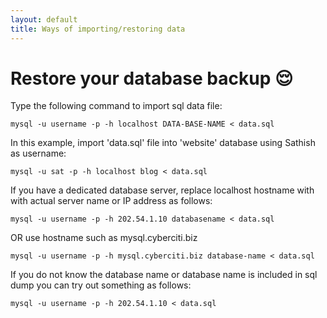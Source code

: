 ```yaml
---
layout: default
title: Ways of importing/restoring data
---
```


# Restore your database backup :relieved: <br />


Type the following command to import sql data file:

`mysql -u username -p -h localhost DATA-BASE-NAME < data.sql`


In this example, import 'data.sql' file into 'website' database using Sathish as username:

`mysql -u sat -p -h localhost blog < data.sql`


If you have a dedicated database server, replace localhost hostname with with actual server name or IP address as
follows:

`mysql -u username -p -h 202.54.1.10 databasename < data.sql`


OR use hostname such as mysql.cyberciti.biz

`mysql -u username -p -h mysql.cyberciti.biz database-name < data.sql`


If you do not know the database name or database name is included in sql dump you can try out something as follows:

`mysql -u username -p -h 202.54.1.10 < data.sql`

